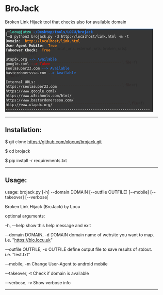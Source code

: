 # BroJack
Broken Link Hijack tool that checks also for available domain

![Image description](https://raw.githubusercontent.com/xlocux/brojack/master/brojack.png)

-----------------------------------------------------------------------

## Installation:

$ git clone https://github.com/xlocux/brojack.git

$ cd brojack

$ pip install -r requirements.txt

------------------------------------------------------------------------


## Usage:

usage: brojack.py [-h] --domain DOMAIN [--outfile OUTFILE] [--mobile] [--takeover] [--verbose]

Broken Link Hijack (BroJack) by Locu

optional arguments:

  -h, --help            show this help message and exit
  
  --domain DOMAIN, -d DOMAIN
                        domain name of website you want to map. i.e. "https://bio.locu.uk"
                        
  --outfile OUTFILE, -o OUTFILE
                        define output file to save results of stdout. i.e. "test.txt"
                        
  --mobile, -m          Change User-Agent to android mobile
  
  --takeover, -t        Check if domain is available
  
  --verbose, -v         Show verbose info




  ------------------------------------------------------------------------
  

